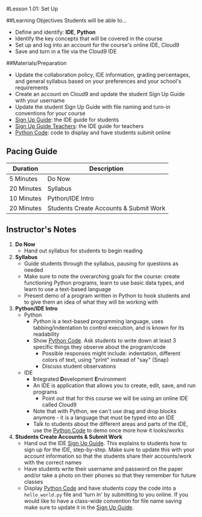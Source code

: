 #Lesson 1.01: Set Up

##Learning Objectives
Students will be able to...

* Define and identify: **IDE**, **Python**
* Identify the key concepts that will be covered in the course
* Set up and log into an account for the course's online IDE, Cloud9
* Save and turn in a file via the Cloud9 IDE

##Materials/Preparation
* Update the collaboration policy, IDE information, grading percentages, and general syllabus based on your preferences and your school's requirements
* Create an account on Cloud9 and update the student Sign Up Guide with your username
* Update the student Sign Up Guide with file naming and turn-in conventions for your course
* [Sign Up Guide]: the IDE guide for students
* [Sign Up Guide Teachers]: the IDE guide for teachers
* [Python Code]: code to display and have students submit online

## Pacing Guide
| **Duration**   | **Description** |
| ---------- | ----------- |
| 5 Minutes  | Do Now      |
| 20 Minutes | Syllabus    |
| 10 Minutes | Python/IDE Intro |
| 20 Minutes | Students Create Accounts & Submit Work |

## Instructor's Notes

1. **Do Now**
    * Hand out syllabus for students to begin reading
2. **Syllabus**
	* Guide students through the syllabus, pausing for questions as needed
    * Make sure to note the overarching goals for the course: create functioning Python programs, learn to use basic data types, and learn to use a text-based language
	* Present demo of a program written in Python to hook students and to give them an idea of what they will be working with
3. **Python/IDE Intro**
	* Python
		* *Python* is a text-based programming language, uses tabbing/indentation to control execution, and is known for its readability 
		* Show [Python Code].  Ask students to write down at least 3 specific things they observe about the program/code
	        * Possible responses might include: indentation, different colors of text, using "print" instead of "say" (Snap)
	        * Discuss student observations
	* IDE
		* **I**ntegrated **D**evelopment **E**nvironment 
		* An IDE is application that allows you to create, edit, save, and run programs
		    * Point out that for this course we will be using an online IDE called Cloud9 
		* Note that with Python, we can't use drag and drop blocks anymore - it is a language that must be typed into an IDE 
		* Talk to students about the different areas and parts of the IDE, use the [Python Code] to demo once more how it looks/works
4. **Students Create Accounts & Submit Work**
	* Hand out the IDE [Sign Up Guide]. This explains to students how to sign up for the IDE, step-by-step. Make sure to update this with your account information so that the students share their accounts/work with the correct names
	* Have students write their username and password on the paper and/or take a photo on their phones so that they remember for future classes
	* Display [Python Code] and have students copy the code into a `hello_world.py` file and 'turn in' by submitting to you online. If you would like to have a class-wide convention for file name saving make sure to update it in the [Sign Up Guide]. 



[Python Code]: https://teals-introcs.gitbooks.io/2nd-semester-introduction-to-computer-science-pri/content/units/1_unit/01_lesson/hello_world.html
[Sign Up Guide]: https://teals-introcs.gitbooks.io/2nd-semester-introduction-to-computer-science-pri/content/units/1_unit/01_lesson/Python_online_editor_sign_up.html
[Sign Up Guide Teachers]: https://teals-introcs.gitbooks.io/2nd-semester-introduction-to-computer-science-pri/content/units/1_unit/01_lesson/Python_online_editor_sign_up_teachers.html